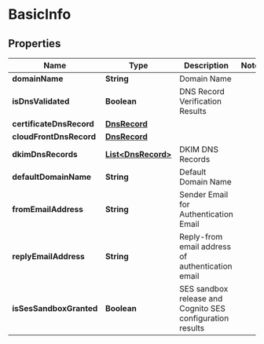 

# BasicInfo


## Properties

| Name | Type | Description | Notes |
|------------ | ------------- | ------------- | -------------|
|**domainName** | **String** | Domain Name |  |
|**isDnsValidated** | **Boolean** | DNS Record Verification Results |  |
|**certificateDnsRecord** | [**DnsRecord**](DnsRecord.md) |  |  |
|**cloudFrontDnsRecord** | [**DnsRecord**](DnsRecord.md) |  |  |
|**dkimDnsRecords** | [**List&lt;DnsRecord&gt;**](DnsRecord.md) | DKIM DNS Records |  |
|**defaultDomainName** | **String** | Default Domain Name |  |
|**fromEmailAddress** | **String** | Sender Email for Authentication Email |  |
|**replyEmailAddress** | **String** | Reply-from email address of authentication email |  |
|**isSesSandboxGranted** | **Boolean** | SES sandbox release and Cognito SES configuration results |  |




